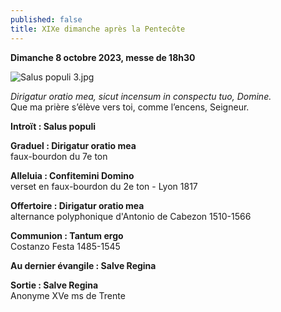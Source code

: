 ```yaml
---
published: false
title: XIXe dimanche après la Pentecôte
---
```

**Dimanche 8 octobre 2023, messe de 18h30**

![Salus populi 3.jpg]({{site.baseurl}}/images/Salus%20populi%203.jpg)

*Dirigatur oratio mea, sicut incensum in conspectu tuo, Domine.*  
Que ma prière s’élève vers toi, comme l’encens, Seigneur.

**Introït : Salus populi**

**Graduel : Dirigatur oratio mea**  
faux-bourdon du 7e ton

**Alleluia : Confitemini Domino**  
verset en faux-bourdon du 2e ton - Lyon 1817

**Offertoire : Dirigatur oratio mea**  
alternance polyphonique d'Antonio de Cabezon 1510-1566

**Communion : Tantum ergo**  
Costanzo Festa 1485-1545

**Au dernier évangile : Salve Regina**  

**Sortie : Salve Regina**  
Anonyme XVe ms de Trente